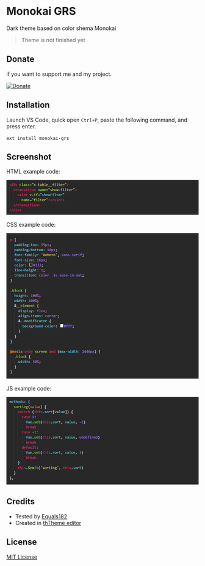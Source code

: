 # Monokai GRS
Dark theme based on color shema Monokai

> Theme is not finished yet

## Donate

if you want to support me and my project.

[![Donate](https://img.shields.io/badge/Donate-PayPal-blue.svg)](https://www.paypal.me/GoliafRS)

## Installation
Launch VS Code, quick open `Ctrl+P`, paste the following command, and press enter.

```
ext install monokai-grs
```

## Screenshot
HTML example code:

![Example HTML](example-html.png)

CSS example code:

![Example CSS](example-css.png)

JS example code:

![Example JS](example-js.png)

## Credits
- Tested by [Equals182](https://github.com/Equals182)
- Created in [thTheme editor](http://tmtheme-editor.herokuapp.com)

## License
[MIT License](LICENSE)
